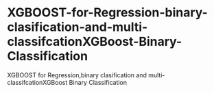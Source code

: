 # XGBOOST-for-Regression-binary-clasification-and-multi-classifcationXGBoost-Binary-Classification
XGBOOST for Regression,binary clasification and multi-classifcationXGBoost Binary Classification
